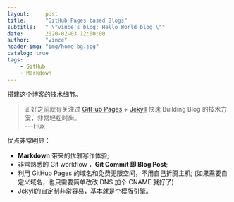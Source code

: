```yaml
---
layout:     post
title:      "GitHub Pages based Blogs"
subtitle:   " \"vince's blog: Hello World blog.\""
date:       2020-02-03 12:00:00
author:     "vince"
header-img: "img/home-bg.jpg"
catalog: true
tags:
    - GitHub
    - Markdown
---
```


搭建这个博客的技术细节。

> 正好之前就有关注过 [GitHub Pages](https://pages.github.com/) + [Jekyll](http://jekyllrb.com/) 快速 Building Blog 的技术方案，非常轻松时尚。<br>
>                                                                                                                               ---Hux

优点非常明显：
* **Markdown** 带来的优雅写作体验;
* 非常熟悉的 Git workflow ，**Git Commit 即 Blog Post**;
* 利用 GitHub Pages 的域名和免费无限空间，不用自己折腾主机; (如果需要自定义域名，也只需要简单改改 DNS 加个 CNAME 就好了) 
* Jekyll的自定制非常容易，基本就是个模版引擎。




